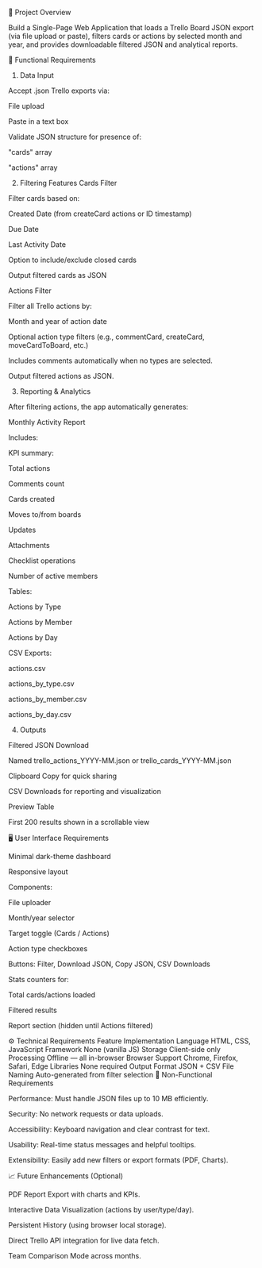 🎯 Project Overview

Build a Single-Page Web Application that loads a Trello Board JSON export (via file upload or paste), filters cards or actions by selected month and year, and provides downloadable filtered JSON and analytical reports.

🔧 Functional Requirements
1. Data Input

Accept .json Trello exports via:

File upload

Paste in a text box

Validate JSON structure for presence of:

"cards" array

"actions" array

2. Filtering Features
Cards Filter

Filter cards based on:

Created Date (from createCard actions or ID timestamp)

Due Date

Last Activity Date

Option to include/exclude closed cards

Output filtered cards as JSON

Actions Filter

Filter all Trello actions by:

Month and year of action date

Optional action type filters (e.g., commentCard, createCard, moveCardToBoard, etc.)

Includes comments automatically when no types are selected.

Output filtered actions as JSON.

3. Reporting & Analytics

After filtering actions, the app automatically generates:

Monthly Activity Report

Includes:

KPI summary:

Total actions

Comments count

Cards created

Moves to/from boards

Updates

Attachments

Checklist operations

Number of active members

Tables:

Actions by Type

Actions by Member

Actions by Day

CSV Exports:

actions.csv

actions_by_type.csv

actions_by_member.csv

actions_by_day.csv

4. Outputs

Filtered JSON Download

Named trello_actions_YYYY-MM.json or trello_cards_YYYY-MM.json

Clipboard Copy for quick sharing

CSV Downloads for reporting and visualization

Preview Table

First 200 results shown in a scrollable view

🖥️ User Interface Requirements

Minimal dark-theme dashboard

Responsive layout

Components:

File uploader

Month/year selector

Target toggle (Cards / Actions)

Action type checkboxes

Buttons: Filter, Download JSON, Copy JSON, CSV Downloads

Stats counters for:

Total cards/actions loaded

Filtered results

Report section (hidden until Actions filtered)

⚙️ Technical Requirements
Feature	Implementation
Language	HTML, CSS, JavaScript
Framework	None (vanilla JS)
Storage	Client-side only
Processing	Offline — all in-browser
Browser Support	Chrome, Firefox, Safari, Edge
Libraries	None required
Output Format	JSON + CSV
File Naming	Auto-generated from filter selection
🧩 Non-Functional Requirements

Performance: Must handle JSON files up to 10 MB efficiently.

Security: No network requests or data uploads.

Accessibility: Keyboard navigation and clear contrast for text.

Usability: Real-time status messages and helpful tooltips.

Extensibility: Easily add new filters or export formats (PDF, Charts).

📈 Future Enhancements (Optional)

PDF Report Export with charts and KPIs.

Interactive Data Visualization (actions by user/type/day).

Persistent History (using browser local storage).

Direct Trello API integration for live data fetch.

Team Comparison Mode across months.
